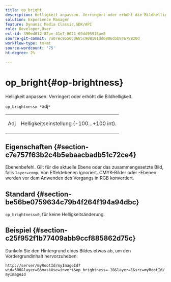 ```yaml
---
title: op_bright
description: Helligkeit anpassen. Verringert oder erhöht die Bildhelligkeit.
solution: Experience Manager
feature: Dynamic Media Classic,SDK/API
role: Developer,User
exl-id: 390ed812-87ae-41e7-8021-65dd95915ae8
source-git-commit: 7a07ec9550c0685c908191dd6806d5b84678820d
workflow-type: tm+mt
source-wordcount: '75'
ht-degree: 2%

---
```


# op_bright{#op-brightness}

Helligkeit anpassen. Verringert oder erhöht die Bildhelligkeit.

`op_brightness= *`adj`*`

<table id="simpletable_2B5DB95B1FF044C8BD226D4F8311E806"> 
 <tr class="strow"> 
  <td class="stentry"> <p><span class="varname"> Adj</span> </p> </td> 
  <td class="stentry"> <p>Helligkeitseinstellung (-100…+100 int). </p></td> 
 </tr> 
</table>

## Eigenschaften {#section-c7e757f63b2c4b5ebaacbadb51c72ce4}

Ebenenbefehl. Gilt für die aktuelle Ebene oder das zusammengesetzte Bild, falls `layer=comp`. Von Effektebenen ignoriert. CMYK-Bilder oder -Ebenen werden vor dem Anwenden des Vorgangs in RGB konvertiert.

## Standard {#section-be56be0759634c79b4f264f194a94dbc}

`op_brightness=0`, für keine Helligkeitsänderung.

## Beispiel {#section-c25f952f1b77409abb9ccf885862d75c}

Dunkeln Sie den Hintergrund eines Bildes etwas ab, um den Vordergrundinhalt hervorzuheben:

`http://server/myRootId/myImageId?wid=500&layer=0&maskUse=invert&op_brightness=-10&layer=1&src=myRootId/myImageId`
